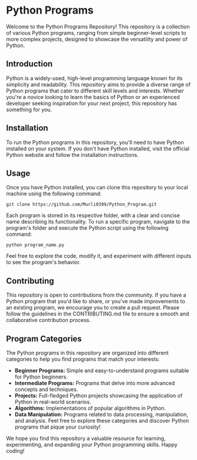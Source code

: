 # Python Programs
Welcome to the Python Programs Repository! This repository is a collection of various Python programs, ranging from simple beginner-level scripts to more complex projects, designed to showcase the versatility and power of Python.

## Introduction
Python is a widely-used, high-level programming language known for its simplicity and readability. This repository aims to provide a diverse range of Python programs that cater to different skill levels and interests. Whether you're a novice looking to learn the basics of Python or an experienced developer seeking inspiration for your next project, this repository has something for you.

## Installation
To run the Python programs in this repository, you'll need to have Python installed on your system. If you don't have Python installed, visit the official Python website and follow the installation instructions.

## Usage
Once you have Python installed, you can clone this repository to your local machine using the following command:
```
git clone https://github.com/Murli0399/Python_Program.git
```
Each program is stored in its respective folder, with a clear and concise name describing its functionality. To run a specific program, navigate to the program's folder and execute the Python script using the following command:
```
python program_name.py
```
Feel free to explore the code, modify it, and experiment with different inputs to see the program's behavior.

## Contributing
This repository is open to contributions from the community. If you have a Python program that you'd like to share, or you've made improvements to an existing program, we encourage you to create a pull request. Please follow the guidelines in the CONTRIBUTING.md file to ensure a smooth and collaborative contribution process.

## Program Categories
The Python programs in this repository are organized into different categories to help you find programs that match your interests:

- **Beginner Programs:** Simple and easy-to-understand programs suitable for Python beginners.
- **Intermediate Programs:** Programs that delve into more advanced concepts and techniques.
- **Projects:** Full-fledged Python projects showcasing the application of Python in real-world scenarios.
- **Algorithms:** Implementations of popular algorithms in Python.
- **Data Manipulation:** Programs related to data processing, manipulation, and analysis.
Feel free to explore these categories and discover Python programs that pique your curiosity!

We hope you find this repository a valuable resource for learning, experimenting, and expanding your Python programming skills. Happy coding!
